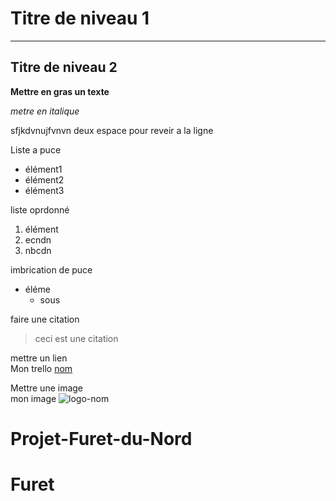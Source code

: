 # Titre de niveau 1
--------------------------
## Titre de niveau 2
__Mettre en gras un texte__

*metre en italique*

sfjkdvnujfvnvn  deux espace pour reveir a la ligne

Liste a puce  
* élément1
* élément2
* élément3  

liste oprdonné

1. élément
2. ecndn
3. nbcdn

imbrication de puce  
* éléme  
    * sous  

faire une citation  
> ceci est une citation  

mettre un lien  
Mon trello [nom](lien)  

Mettre une image  
mon image ![logo-nom](lien)  


# Projet-Furet-du-Nord
# Furet
